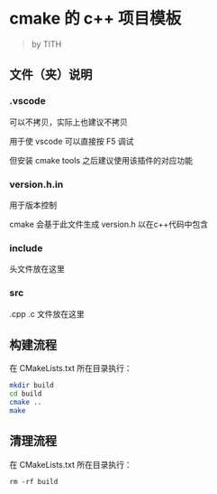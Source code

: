 # cmake 的 c++ 项目模板

> by TITH

## 文件（夹）说明

### .vscode

可以不拷贝，实际上也建议不拷贝

用于使 vscode 可以直接按 F5 调试

但安装 cmake tools 之后建议使用该插件的对应功能



### version.h.in

用于版本控制

cmake 会基于此文件生成 version.h 以在c++代码中包含



### include

头文件放在这里



### src

.cpp .c 文件放在这里



## 构建流程

在 CMakeLists.txt 所在目录执行：

```bash
mkdir build
cd build
cmake ..
make
```

## 清理流程

在 CMakeLists.txt 所在目录执行：

```
rm -rf build
```

